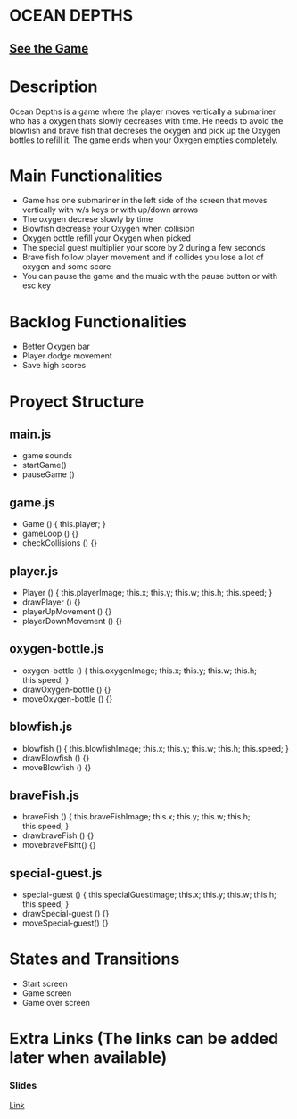 


# OCEAN DEPTHS


## [See the Game](https://pablodao.github.io/Ocean-Depths/)

# Description
Ocean Depths is a game where the player moves vertically a submariner who has a oxygen  thats slowly decreases with time. He needs to avoid the blowfish and brave fish that decreses the oxygen and pick up the Oxygen bottles to refill it. The game ends when your Oxygen empties completely.


# Main Functionalities

- Game has one submariner in the left side of the screen that moves vertically with w/s keys or with up/down arrows
- The oxygen decrese slowly by time 
- Blowfish decrease your Oxygen when collision 
- Oxygen bottle refill your Oxygen when picked
- The special guest multiplier your score by 2 during a few seconds
- Brave fish follow player movement and if collides you lose a lot of oxygen and some score 
- You can pause the game and the music with the pause button or with esc key
# Backlog Functionalities

- Better Oxygen bar
- Player dodge movement
- Save high scores 

# Proyect Structure

## main.js

- game sounds 
- startGame()
- pauseGame ()

## game.js

- Game () {
    this.player;
}
- gameLoop () {}
- checkCollisions () {}

## player.js 

- Player () {
    this.playerImage;
    this.x;
    this.y;
    this.w;
    this.h;
    this.speed;
}
- drawPlayer () {}
- playerUpMovement () {}
- playerDownMovement () {}

## oxygen-bottle.js 
- oxygen-bottle () {
    this.oxygenImage;
    this.x;
    this.y;
    this.w;
    this.h;
    this.speed;
}
- drawOxygen-bottle () {}
- moveOxygen-bottle () {}

## blowfish.js
- blowfish () {
    this.blowfishImage;
    this.x;
    this.y;
    this.w;
    this.h;
    this.speed;
}
- drawBlowfish () {}
- moveBlowfish () {}

## braveFish.js
- braveFish () {
    this.braveFishImage;
    this.x;
    this.y;
    this.w;
    this.h;
    this.speed;
}
- drawbraveFish () {}
- movebraveFisht() {}

## special-guest.js
- special-guest () {
    this.specialGuestImage;
    this.x;
    this.y;
    this.w;
    this.h;
    this.speed;
}
- drawSpecial-guest () {}
- moveSpecial-guest() {}



# States and Transitions

- Start screen
- Game screen
- Game over screen 

# Extra Links (The links can be added later when available)

### Slides
[Link](https://docs.google.com/presentation/d/1czpCXU009OCjnGHi75b4aK_k6FwQJdyX5-lYHONL-pU/edit?usp=sharing)